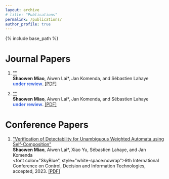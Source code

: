 ```yaml
---
layout: archive
# title: "Publications"
permalink: /publications/
author_profile: true
---
```


{% include base_path %}

# Journal Papers
1. [""]()  
   **Shaowen Miao**, Aiwen Lai*, Jan Komenda, and S&eacute;bastien Lahaye<br>
   <font color="RoyalBlue"><b>under rewiew</b></font>. [[PDF]]()

2. [""]()  
   **Shaowen Miao**, Aiwen Lai*, Jan Komenda, and S&eacute;bastien Lahaye<br>
   <font color="RoyalBlue"><b>under rewiew</b></font>. [[PDF]]()

<!-- 3. [""]()  
   **Shaowen Miao**, Aiwen Lai*, Jan Komenda, and Alessandro Giua<br>
   <font color="Crimson"><b>under rewiew</b></font>. [[PDF]]()

4. [""]()  
   Liren Shen, **Shaowen Miao**, Aiwen Lai*, and Jan Komenda<br>
   under rewiew. [[PDF]]()

5. [""]()  
   Keru Chen, **Shaowen Miao**, Aiwen Lai, and Ji Ma*<br>
   <font color="Lime"><b>under rewiew</b></font>. [[PDF]]()

6. [""]()  
   Zhiyuan Huang, **Shaowen Miao**, Aiwen Lai, Xiao Yu*, and Weiyao Lan<br>
   <font color="LightCoral"><b>under rewiew</b></font>. [[PDF]]() -->

# Conference Papers
1. ["Verification of Detectability for Unambiguous Weighted Automata using Self-Composition"]()  
   **Shaowen Miao**, Aiwen Lai*, Xiao Yu, S&eacute;bastien Lahaye, and Jan Komenda<br>
   <font color="SkyBlue", style="white-space:nowrap">9th International Conference on Control, Decision and Information Technologies</font>, accepted, 2023. [[PDF]](https://jiro-m.github.io/papers/23CoDIT.pdf)

<!-- 2. [""]()  
   Liren Shen, **Shaowen Miao**, Aiwen Lai*, and Weiyao Lan<br>
   under rewiew. [[PDF]]()

3. [""]()  
   Guoqiang Xu, **Shaowen Miao**, Aiwen Lai*, and Weiyao Lan<br>
   under rewiew. [[PDF]]() -->